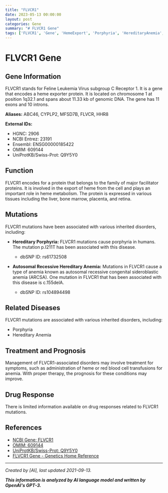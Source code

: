 ```yaml
---
title: "FLVCR1"
date: 2023-05-13 00:00:00
layout: post
categories: Gene
summary: "# FLVCR1 Gene"
tags: ['FLVCR1', 'Gene', 'HemeExport', 'Porphyria', 'HereditaryAnemia', 'Mutations', 'Treatment', 'Prognosis']
---
```


# FLVCR1 Gene

## Gene Information
FLVCR1 stands for Feline Leukemia Virus subgroup C Receptor 1. It is a gene that encodes a heme exporter protein. It is located on chromosome 1 at position 1q32.1 and spans about 11.33 kb of genomic DNA. The gene has 11 exons and 10 introns.

**Aliases:** ABC46, CYPLP2, MFSD7B, FLVCR, HHR8

**External IDs:** 
- HGNC: 2906
- NCBI Entrez: 23191
- Ensembl: ENSG00000185422
- OMIM: 609144
- UniProtKB/Swiss-Prot: Q9Y5Y0

## Function
FLVCR1 encodes for a protein that belongs to the family of major facilitator proteins. It is involved in the export of heme from the cell and plays an important role in heme metabolism. The protein is expressed in various tissues including the liver, bone marrow, placenta, and retina.

## Mutations
FLVCR1 mutations have been associated with various inherited disorders, including:

- **Hereditary Porphyria:** FLVCR1 mutations cause porphyria in humans. The mutation p.I211T has been associated with this disease. 
    - dbSNP ID: rs61732508

- **Autosomal Recessive Hereditary Anemia:** Mutations in FLVCR1 cause a type of anemia known as autosomal recessive congenital sideroblastic anemia (ARCSA). One mutation in FLVCR1 that has been associated with this disease is c.155delA.
    - dbSNP ID: rs104894498

## Related Diseases
FLVCR1 mutations are associated with various inherited disorders, including:
- Porphyria
- Hereditary Anemia

## Treatment and Prognosis
Management of FLVCR1-associated disorders may involve treatment for symptoms, such as administration of heme or red blood cell transfusions for anemia. With proper therapy, the prognosis for these conditions may improve.

## Drug Response
There is limited information available on drug responses related to FLVCR1 mutations.

## References
- [NCBI Gene: FLVCR1]([Click](https://www.ncbi.nlm.nih.gov/gene/23191))
- [OMIM: 609144]([Click](https://www.omim.org/entry/609144))
- [UniProtKB/Swiss-Prot: Q9Y5Y0]([Click](https://www.uniprot.org/uniprot/Q9Y5Y0))
- [FLVCR1 Gene - Genetics Home Reference]([Click](https://ghr.nlm.nih.gov/gene/FLVCR1)) 

---
*Created by [AI], last updated 2021-09-13.*

**_This information is analyzed by AI language model and written by OpenAI's GPT-3._**